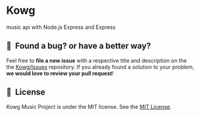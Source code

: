 # Kowg
music api with Node.js Express and Express


## 🤝&nbsp; Found a bug? or have a better way?

Feel free to **file a new issue** with a respective title and description on the the [Kowg/Issues](https://github.com/rendinjast/Kowg/issues) repository. If you already found a solution to your problem, **we would love to review your pull request**!

## 📘&nbsp; License
Kowg Music Project is under the MIT license. See the [MIT License](LICENSE).

